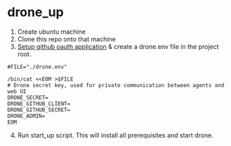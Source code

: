 # drone_up


1. Create ubuntu machine
1. Clone this repo onto that machine
1. [Setup github oauth application](https://github.com/paralect/deploy-drone/blob/master/OAUTH_APP.md) & create a drone.env file in the project root.

```
#FILE="./drone.env"

/bin/cat <<EOM >$FILE
# Drone secret key, used for private communication between agents and web UI
DRONE_SECRET=
DRONE_GITHUB_CLIENT=
DRONE_GITHUB_SECRET=
DRONE_ADMIN=
EOM
```
4. Run start_up script. This will install all prerequisites and start drone.

